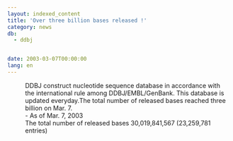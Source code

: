```yaml
---
layout: indexed_content
title: 'Over three billion bases released !'
category: news
db:
  - ddbj


date: 2003-03-07T00:00:00
lang: en
---
```


<dd>DDBJ construct nucleotide sequence database in accordance with the international rule among DDBJ/EMBL/GenBank. This database is updated everyday.The total number of released bases reached three billion on Mar. 7.<br>
<dd>- As of Mar. 7, 2003<br>
<dd>The total number of released bases 30,019,841,567 (23,259,781 entries)</dd>
</dd>
</dd>
